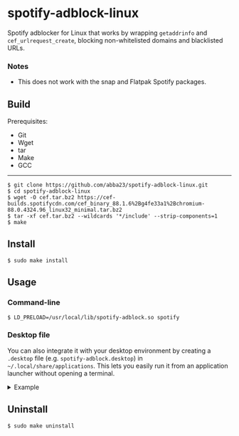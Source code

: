 # spotify-adblock-linux
Spotify adblocker for Linux that works by wrapping `getaddrinfo` and `cef_urlrequest_create`, blocking non-whitelisted domains and blacklisted URLs.

### Notes
* This does not work with the snap and Flatpak Spotify packages.

## Build
Prerequisites:
* Git
* Wget
* tar
* Make
* GCC

---

    $ git clone https://github.com/abba23/spotify-adblock-linux.git
    $ cd spotify-adblock-linux
    $ wget -O cef.tar.bz2 https://cef-builds.spotifycdn.com/cef_binary_88.1.6%2Bg4fe33a1%2Bchromium-88.0.4324.96_linux32_minimal.tar.bz2
    $ tar -xf cef.tar.bz2 --wildcards '*/include' --strip-components=1
    $ make

## Install
    $ sudo make install

## Usage

### Command-line
    $ LD_PRELOAD=/usr/local/lib/spotify-adblock.so spotify

### Desktop file
You can also integrate it with your desktop environment by creating a `.desktop` file (e.g. `spotify-adblock.desktop`) in `~/.local/share/applications`. This lets you easily run it from an application launcher without opening a terminal.

<details> 
  <summary>Example</summary>
  <p>

```
[Desktop Entry]
Type=Application
Name=Spotify (adblock)
GenericName=Music Player
Icon=spotify-client
TryExec=spotify
Exec=env LD_PRELOAD=/usr/local/lib/spotify-adblock.so spotify %U
Terminal=false
MimeType=x-scheme-handler/spotify;
Categories=Audio;Music;Player;AudioVideo;
StartupWMClass=spotify
```
  </p>
</details>

## Uninstall
    $ sudo make uninstall
